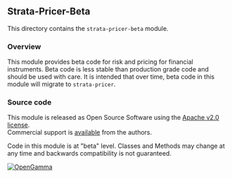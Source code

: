 Strata-Pricer-Beta
------------------
This directory contains the `strata-pricer-beta` module.

### Overview

This module provides beta code for risk and pricing for financial instruments.
Beta code is less stable than production grade code and should be used with care.
It is intended that over time, beta code in this module will migrate to `strata-pricer`.


### Source code

This module is released as Open Source Software using the
[Apache v2.0 license](http://www.apache.org/licenses/LICENSE-2.0.html).  
Commercial support is [available](http://www.opengamma.com/) from the authors.

Code in this module is at "beta" level.
Classes and Methods may change at any time and backwards compatibility is not guaranteed.

[![OpenGamma](http://developers.opengamma.com/res/display/default/chrome/masthead_logo.png "OpenGamma")](http://www.opengamma.com)
